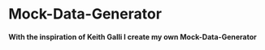 # Mock-Data-Generator

#### With the inspiration of Keith Galli I create my own Mock-Data-Generator
